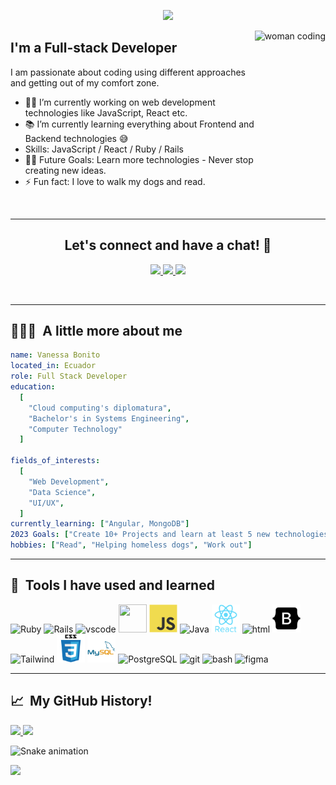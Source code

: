 <p align="center">
  <img src="https://capsule-render.vercel.app/api?text=Hey%20there%20I'm%20Vanessa%20Bonito!&animation=fadeIn&type=waving&color=timeGradient&height=100&fontSize=40"/>
</p>

<img align="right" alt="woman coding" height="250px" src="https://media.tenor.com/L775FMwCko0AAAAd/funny.gif" />

## I'm a Full-stack Developer

<p>I am passionate about coding using different approaches and getting out of my comfort zone.</p>

- 👨‍💻 I’m currently working on web development technologies like JavaScript, React etc.
- 📚 I’m currently learning everything about Frontend and Backend technologies 😅
- Skills: JavaScript / React / Ruby / Rails
- 💪🏼 Future Goals: Learn more technologies - Never stop creating new ideas.
- ⚡ Fun fact: I love to walk my dogs and read.
<br/>

---

<h2 align="center">
  Let's connect and have a chat! 💬
</h2>

<p align="center">
<a href="https://www.linkedin.com/in/vanessa-bonito-narvaez/">
  <img height="50" src="https://user-images.githubusercontent.com/46517096/166973395-19676cd8-f8ec-4abf-83ff-da8243505b82.png"/>
</a>
<a href="https://medium.com/@vanessabonitonarvaez">
  <img height="50" src="https://user-images.githubusercontent.com/46517096/166973962-d05d145a-b6a0-4643-bd3d-5ac845679367.png"/>
</a>
<a href="https://twitter.com/@BonitoNarvaez">
  <img height="50" src="https://user-images.githubusercontent.com/46517096/166974271-91dfa250-d70b-4cb9-8707-f1bda1b708c3.png"/>
</a>
</p>
<br/>

---
  
<h2> 👨🏻‍💻 &nbsp;A little more about me</h2>

```yaml
name: Vanessa Bonito
located_in: Ecuador
role: Full Stack Developer
education:
  [
    "Cloud computing's diplomatura",
    "Bachelor's in Systems Engineering",
    "Computer Technology"
  ]

fields_of_interests:
  [
    "Web Development",
    "Data Science",
    "UI/UX",
  ]  
currently_learning: ["Angular, MongoDB"]
2023 Goals: ["Create 10+ Projects and learn at least 5 new technologies."]
hobbies: ["Read", "Helping homeless dogs", "Work out"]
```
  
---  
<h2> 🚀 &nbsp;Tools I have used and learned</h2>
<p align="left">
<img src="https://cdn.jsdelivr.net/gh/devicons/devicon/icons/ruby/ruby-plain.svg" alt="Ruby" width="45" height="45"/>
<img src="https://cdn.jsdelivr.net/gh/devicons/devicon/icons/rails/rails-plain-wordmark.svg" alt="Rails" width="45" height="45"/>
<img src="https://cdn.jsdelivr.net/gh/devicons/devicon/icons/vscode/vscode-original.svg" alt="vscode" width="45" height="45"/>
<img src="https://cdn.jsdelivr.net/gh/devicons/devicon/icons/cplusplus/cplusplus-original.svg" width="45" height="45"/>
<img src="https://raw.githubusercontent.com/devicons/devicon/master/icons/javascript/javascript-original.svg" alt="javascript" width="45" height="45" />
<img src="https://cdn.jsdelivr.net/gh/devicons/devicon/icons/java/java-original-wordmark.svg" alt="Java" width="45" height="45"/>  
<img src="https://raw.githubusercontent.com/devicons/devicon/master/icons/react/react-original-wordmark.svg" alt="react" width="45" height="45" />
<img src="https://cdn.jsdelivr.net/gh/devicons/devicon/icons/html5/html5-original.svg" alt="html" width="45" height="45"/>
<img src="https://raw.githubusercontent.com/devicons/devicon/master/icons/bootstrap/bootstrap-plain.svg" alt="bootstrap" width="45" height="45" />
<img src="https://cdn.jsdelivr.net/gh/devicons/devicon/icons/tailwindcss/tailwindcss-original-wordmark.svg" alt="Tailwind" width="45" height="45"/>
<img src="https://raw.githubusercontent.com/devicons/devicon/master/icons/css3/css3-original-wordmark.svg" alt="css3" width="45" height="45" />
<img src="https://raw.githubusercontent.com/devicons/devicon/master/icons/mysql/mysql-original-wordmark.svg" alt="mysql" width="45" height="45" />
<img src="https://cdn.jsdelivr.net/gh/devicons/devicon/icons/postgresql/postgresql-original.svg" alt="PostgreSQL" width="45" height="45"/>  
<img src="https://cdn.jsdelivr.net/gh/devicons/devicon/icons/git/git-original.svg" alt="git" width="45" height="45"/>
<img src="https://cdn.jsdelivr.net/gh/devicons/devicon/icons/bash/bash-original.svg" alt="bash" width="45" height="45"/>
<img src="https://cdn.jsdelivr.net/gh/devicons/devicon/icons/figma/figma-original.svg" alt="figma" width="45" height="45"/>   
</p>

---

<h2> 📈 &nbsp;My GitHub History!</h2>
<a href="https://github.com/thepiyushmalhotra">
  <img height="180em" src="https://github-readme-stats.vercel.app/api?username=thepiyushmalhotra&theme=noctis_minimus&show_icons=true" />
  <img height="180em" src="https://github-readme-stats.vercel.app/api/top-langs/?username=thepiyushmalhotra&theme=noctis_minimus&layout=compact" />
</a>

![Snake animation](https://github.com/thepiyushmalhotra/thepiyushmalhotra/blob/output/github-contribution-grid-snake.svg)
  
<p align="left">
  <img src="https://capsule-render.vercel.app/api?type=waving&color=gradient&height=100&section=footer"/>
</p>



